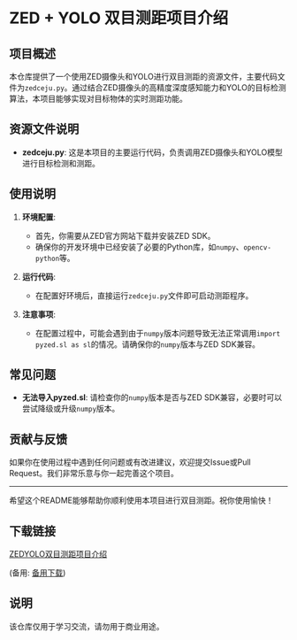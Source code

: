 # ZED + YOLO 双目测距项目介绍

## 项目概述

本仓库提供了一个使用ZED摄像头和YOLO进行双目测距的资源文件，主要代码文件为`zedceju.py`。通过结合ZED摄像头的高精度深度感知能力和YOLO的目标检测算法，本项目能够实现对目标物体的实时测距功能。

## 资源文件说明

- **zedceju.py**: 这是本项目的主要运行代码，负责调用ZED摄像头和YOLO模型进行目标检测和测距。

## 使用说明

1. **环境配置**:
   - 首先，你需要从ZED官方网站下载并安装ZED SDK。
   - 确保你的开发环境中已经安装了必要的Python库，如`numpy`、`opencv-python`等。

2. **运行代码**:
   - 在配置好环境后，直接运行`zedceju.py`文件即可启动测距程序。

3. **注意事项**:
   - 在配置过程中，可能会遇到由于`numpy`版本问题导致无法正常调用`import pyzed.sl as sl`的情况。请确保你的`numpy`版本与ZED SDK兼容。

## 常见问题

- **无法导入pyzed.sl**: 请检查你的`numpy`版本是否与ZED SDK兼容，必要时可以尝试降级或升级`numpy`版本。

## 贡献与反馈

如果你在使用过程中遇到任何问题或有改进建议，欢迎提交Issue或Pull Request。我们非常乐意与你一起完善这个项目。

---

希望这个README能够帮助你顺利使用本项目进行双目测距。祝你使用愉快！

## 下载链接
[ZEDYOLO双目测距项目介绍](https://pan.quark.cn/s/6459451f09c5) 

(备用: [备用下载](https://pan.baidu.com/s/19hT_vsX-y6IowBfFyYETZQ?pwd=1234))

## 说明

该仓库仅用于学习交流，请勿用于商业用途。
